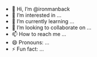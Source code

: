 - 👋 Hi, I’m @ironmanback
- 👀 I’m interested in ...
- 🌱 I’m currently learning ...
- 💞️ I’m looking to collaborate on ...
- 📫 How to reach me ...
- 😄 Pronouns: ...
- ⚡ Fun fact: ...

<!---
ironmanback/ironmanback is a ✨ special ✨ repository because its `README.md` (this file) appears on your GitHub profile.
You can click the Preview link to take a look at your changes.
--->
